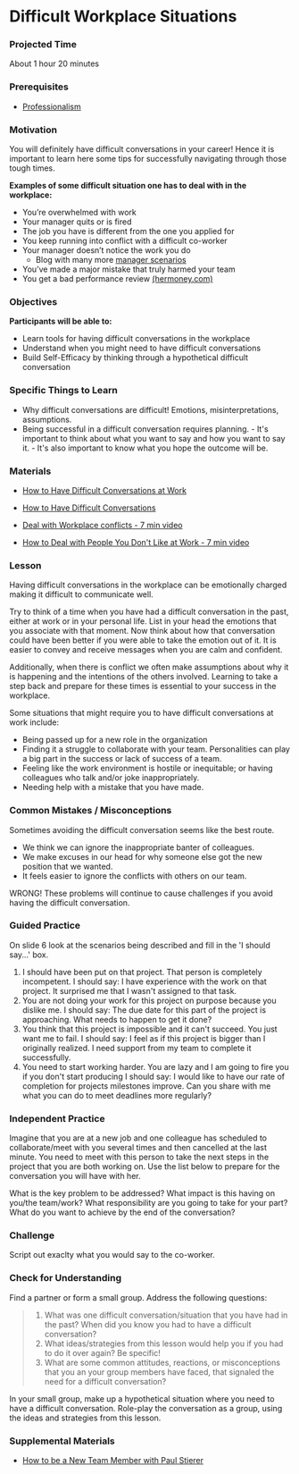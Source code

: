 # Difficult Workplace Situations

### Projected Time

About 1 hour 20 minutes

### Prerequisites

- [Professionalism](/onboarding/professionalism.md)

### Motivation

You will definitely have difficult conversations in your career! Hence it is important to learn here some tips for successfully navigating through those tough times.

**Examples of some difficult situation one has to deal with in the workplace:**

- You’re overwhelmed with work
- Your manager quits or is fired
- The job you have is different from the one you applied for
- You keep running into conflict with a difficult co-worker
- Your manager doesn’t notice the work you do
  - Blog with many more [manager scenarios](http://annekrook.com/?page_id=824)
- You’ve made a major mistake that truly harmed your team
- You get a bad performance review
  [(hermoney.com)](https://www.hermoney.com/earn/work-life-balance/common-workplace-issues/)

### Objectives

**Participants will be able to:**

- Learn tools for having difficult conversations in the workplace
- Understand when you might need to have difficult conversations
- Build Self-Efficacy by thinking through a hypothetical difficult conversation

### Specific Things to Learn

- Why difficult conversations are difficult! Emotions, misinterpretations, assumptions.
- Being successful in a difficult conversation requires planning. - It's important to think about what you want to say and how you want to say it. - It's also important to know what you hope the outcome will be.

### Materials

- [How to Have Difficult Conversations at Work](https://www.forbes.com/sites/ashiraprossack1/2018/10/28/how-to-have-difficult-conversations-at-work/#27b1f5a410b7)
- [How to Have Difficult Conversations](https://www.psychologytoday.com/us/blog/some-assembly-required/201703/how-have-difficult-conversations)

- [Deal with Workplace conflicts - 7 min video](https://www.youtube.com/watch?v=qDfSYz0PX9g)

- [How to Deal with People You Don't Like at Work - 7 min video](https://www.youtube.com/watch?v=Pm8kU37u0Ho)

### Lesson

Having difficult conversations in the workplace can be emotionally charged making it difficult to communicate well.

Try to think of a time when you have had a difficult conversation in the past, either at work or in your personal life. List in your head the emotions that you associate with that moment. Now think about how that conversation could have been better if you were able to take the emotion out of it. It is easier to convey and receive messages when you are calm and confident.

Additionally, when there is conflict we often make assumptions about why it is happening and the intentions of the others involved. Learning to take a step back and prepare for these times is essential to your success in the workplace.

Some situations that might require you to have difficult conversations at work include:

- Being passed up for a new role in the organization
- Finding it a struggle to collaborate with your team. Personalities can play a big part in the success or lack of success of a team.
- Feeling like the work environment is hostile or inequitable; or having colleagues who talk and/or joke inappropriately.
- Needing help with a mistake that you have made.

### Common Mistakes / Misconceptions

Sometimes avoiding the difficult conversation seems like the best route.

- We think we can ignore the inappropriate banter of colleagues.
- We make excuses in our head for why someone else got the new position that we wanted.
- It feels easier to ignore the conflicts with others on our team.

WRONG! These problems will continue to cause challenges if you avoid having the difficult conversation.

### Guided Practice

On slide 6 look at the scenarios being described and fill in the 'I should say...' box.

1. I should have been put on that project. That person is completely incompetent.
   I should say: I have experience with the work on that project. It surprised me that I wasn't assigned to that task.
2. You are not doing your work for this project on purpose because you dislike me.
   I should say: The due date for this part of the project is approaching. What needs to happen to get it done?
3. You think that this project is impossible and it can't succeed. You just want me to fail.
   I should say: I feel as if this project is bigger than I originally realized. I need support from my team to complete it successfully.
4. You need to start working harder. You are lazy and I am going to fire you if you don't start producing
   I should say: I would like to have our rate of completion for projects milestones improve. Can you share with me what you can do to meet deadlines more regularly?

### Independent Practice

Imagine that you are at a new job and one colleague has scheduled to collaborate/meet with you several times and then cancelled at the last minute. You need to meet with this person to take the next steps in the project that you are both working on. Use the list below to prepare for the conversation you will have with her.

What is the key problem to be addressed?
What impact is this having on you/the team/work?
What responsibility are you going to take for your part?
What do you want to achieve by the end of the conversation?

### Challenge

Script out exaclty what you would say to the co-worker.

### Check for Understanding

Find a partner or form a small group. Address the following questions:

> 1.  What was one difficult conversation/situation that you have had in the past? When did you know you had to have a difficult conversation?
> 2.  What ideas/strategies from this lesson would help you if you had to do it over again? Be specific!
> 3.  What are some common attitudes, reactions, or misconceptions that you an your group members have faced, that signaled the need for a difficult conversation?

In your small group, make up a hypothetical situation where you need to have a difficult conversation. Role-play the conversation as a group, using the ideas and strategies from this lesson.

### Supplemental Materials

- [How to be a New Team Member with Paul Stierer](https://www.dropbox.com/s/qfxnyvz409xcjqn/video1791555793.mp4?dl=0)
